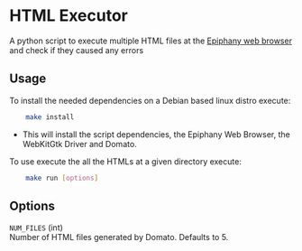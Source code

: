 # HTML Executor
A python script to execute multiple HTML files at the [Epiphany web browser](https://github.com/GNOME/epiphany) and check if they caused any errors

## Usage
To install the needed dependencies on a Debian based linux distro execute:

```bash
    make install
``` 
* This will install the script dependencies, the Epiphany Web Browser, the WebKitGtk Driver and Domato.

To use execute the all the HTMLs at a given directory execute:

```bash
    make run [options]
```

## Options
`NUM_FILES` (int)  
Number of HTML files generated by Domato. Defaults to 5.  

